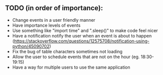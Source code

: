 ## TODO (in order of importance):
- Change events in a user friendly manner
- Have importance levels of events
- Use something like "import time" and ".sleep()" to make code feel nicer
- Have a notification notify the user when an event is about to happen (https://stackoverflow.com/questions/12575708/notification-using-python/45090702)
- Fix the bug of table characters sometimes not loading
- Allow the user to schedule events that are not on the hour (eg. 18:30-19:15)
- Have a way for multiple users to use the same application
